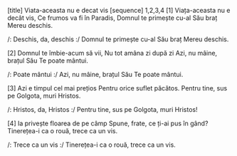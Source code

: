 [title] Viata-aceasta nu e decat vis
[sequence] 1,2,3,4
[1]
Viața-aceasta nu e decât vis,
Ce frumos va fi în Paradis,
Domnul te primește cu-al Său braț
Mereu deschis.

/: Deschis, da, deschis :/
Domnul te primește cu-al Său braț
Mereu deschis.

[2]
Domnul te îmbie-acum să vii,
Nu tot amâna zi după zi
Azi, nu mâine, brațul Său
Te poate mântui.

/: Poate mântui :/
Azi, nu mâine, brațul Său
Te poate mântui.

[3]
Azi e timpul cel mai prețios
Pentru orice suflet păcătos.
Pentru tine, sus pe Golgota, muri Hristos.

/: Hristos, da, Hristos :/
Pentru tine, sus pe Golgota, muri Hristos!

[4]
Ia privește floarea de pe câmp
Spune, frate, ce ți-ai pus în gând?
Tinerețea-i ca o rouă, trece ca un vis.

/: Trece ca un vis :/
Tinerețea-i ca o rouă, trece ca un vis.

